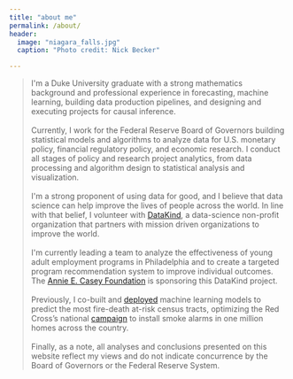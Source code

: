 ```yaml
---
title: "about me"
permalink: /about/
header:
  image: "niagara_falls.jpg"
  caption: "Photo credit: Nick Becker"

---
```


>I'm a Duke University graduate with a strong mathematics background and professional experience in forecasting, machine learning, building data production pipelines, and designing and executing projects for causal inference.<br><br>Currently, I work for the Federal Reserve Board of Governors building statistical models and algorithms to analyze data for U.S. monetary policy, financial regulatory policy, and economic research. I conduct all stages of policy and research project analytics, from data processing and algorithm design to statistical analysis and visualization.<br><br>I'm a strong proponent of using data for good, and I believe that data science can help improve the lives of people across the world. In line with that belief, I volunteer with [DataKind](http://www.datakind.org/), a data-science non-profit organization that partners with mission driven organizations to improve the world.<br><br>I'm currently leading a team to analyze the effectiveness of young adult employment programs in Philadelphia and to create a targeted program recommendation system to improve individual outcomes. The [Annie E. Casey Foundation](http://www.aecf.org/) is sponsoring this DataKind project.<br><br>Previously, I co-built and [deployed](http://home-fire-risk.github.io/smoke_alarm_map/) machine learning models to predict the most fire-death at-risk census tracts, optimizing the Red Cross’s national [campaign](http://www.redcross.org/get-help/prepare-for-emergencies/types-of-emergencies/fire/prevent-home-fire) to install smoke alarms in one million homes across the country.<br><br>Finally, as a note, all analyses and conclusions presented on this website reflect my views and do not indicate concurrence by the Board of Governors or the Federal Reserve System.



